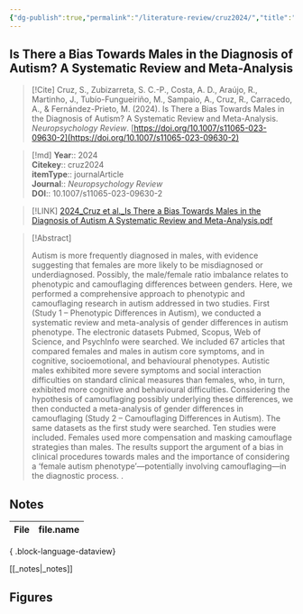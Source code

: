 ```yaml
---
{"dg-publish":true,"permalink":"/literature-review/cruz2024/","title":"Is There a Bias Towards Males in the Diagnosis of Autism? A Systematic Review and Meta-Analysis","tags":["Autism","Meta-analysis","Systematic","review","Camouflaging","Gender"]}
---
```



## Is There a Bias Towards Males in the Diagnosis of Autism? A Systematic Review and Meta-Analysis

> [!Cite]
> Cruz, S., Zubizarreta, S. C.-P., Costa, A. D., Araújo, R., Martinho, J., Tubío-Fungueiriño, M., Sampaio, A., Cruz, R., Carracedo, A., & Fernández-Prieto, M. (2024). Is There a Bias Towards Males in the Diagnosis of Autism? A Systematic Review and Meta-Analysis. _Neuropsychology Review_. [https://doi.org/10.1007/s11065-023-09630-2](https://doi.org/10.1007/s11065-023-09630-2)


>[!md]
> **Year**:: 2024   
> **Citekey**:: cruz2024  
> **itemType**:: journalArticle  
> **Journal**:: *Neuropsychology Review*  
> **DOI**:: 10.1007/s11065-023-09630-2    

> [!LINK] 
> [2024_Cruz et al._Is There a Bias Towards Males in the Diagnosis of Autism A Systematic Review and Meta-Analysis.pdf](zotero://select/library/items/YD28D4I4)

> [!Abstract]
>
> Autism is more frequently diagnosed in males, with evidence suggesting that females are more likely to be misdiagnosed or underdiagnosed. Possibly, the male/female ratio imbalance relates to phenotypic and camouflaging differences between genders. Here, we performed a comprehensive approach to phenotypic and camouflaging research in autism addressed in two studies. First (Study 1 – Phenotypic Differences in Autism), we conducted a systematic review and meta-analysis of gender differences in autism phenotype. The electronic datasets Pubmed, Scopus, Web of Science, and PsychInfo were searched. We included 67 articles that compared females and males in autism core symptoms, and in cognitive, socioemotional, and behavioural phenotypes. Autistic males exhibited more severe symptoms and social interaction difficulties on standard clinical measures than females, who, in turn, exhibited more cognitive and behavioural difficulties. Considering the hypothesis of camouflaging possibly underlying these differences, we then conducted a meta-analysis of gender differences in camouflaging (Study 2 – Camouflaging Differences in Autism). The same datasets as the first study were searched. Ten studies were included. Females used more compensation and masking camouflage strategies than males. The results support the argument of a bias in clinical procedures towards males and the importance of considering a ‘female autism phenotype’—potentially involving camouflaging—in the diagnostic process.
>.
> 


## Notes

| File | file.name |
| ---- | --------- |

{ .block-language-dataview}

[[_notes\|_notes]]

## Figures

